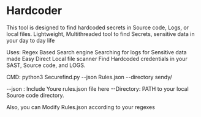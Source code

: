 # Hardcoder
This tool is designed to find hardcoded secrets in Source code, Logs, or local files. Lightweight, Multithreaded tool to find Secrets, sensitive data in your day to day life

Uses:
Regex Based Search engine
Searching for logs for Sensitive data made Easy
Direct Local file scanner
Find Hardcoded credentials in your SAST, Source code, and LOGS.

CMD:
python3 Securefind.py --json Rules.json --directory sendy/

--json : Include Youre rules.json file here
--Directory: PATH to your local Source code directory.

Also, you can Modify Rules.json according to your regexes
